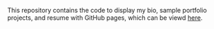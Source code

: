 This repository contains the code to display my bio, sample portfolio projects, and resume with GitHub pages, which can be viewd [here](https://briennekordis.github.io/).
